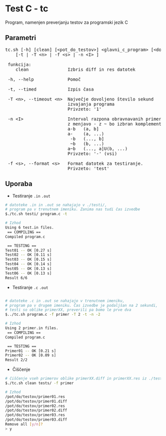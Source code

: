 # Test C - tc

Program, namenjen preverjanju testov za programski jezik C


Parametri
--

<pre>
tc.sh [-h] [clean] [&ltpot_do_testov>] &ltglavni_c_program> [&ltdodatni_c_program_1> ...]
    [-t | -T &ltn> | -f &lts> | -n &ltI> ] 

 funkcija:
    clean               Izbris diff in res datotek

 -h, --help             Pomoč

 -t, --timed            Izpis časa

 -T &ltn>, --timeout &ltn>  Največje dovoljeno število sekund
                        izvajanja programa
                        Privzeto: '1'

 -n &ltI>                 Interval razpona obravnavanih primerov.
                        z menjavo - z ~ bo izbran komplement
                        a-b   (a, b]
                        a-    (a, ...)
                         -b   (..., b]
                         ~b   (b, ...)
                        a~b   (..., a]U(b, ...)
                        Privzeto: '-' (vsi)

 -f &lts>, --format &lts>   Format datotek za testiranje.
                        Privzeto: 'test'
</pre>

Uporaba
--
 - Testiranje `.in` `.out`
```bash
# datoteke .in in .out se nahajajo v ./testi/,
# program pa v trenutnem imeniku. Zanima nas tudi čas izvedbe
$./tc.sh testi/ program.c -t

# Izhod
Using 6 test.in files.
 == COMPILING ==
Compiled program.c

 == TESTING ==
Test01 -- OK [0.27 s]
Test02 -- OK [0.11 s]
Test03 -- OK [0.15 s]
Test04 -- OK [0.14 s]
Test05 -- OK [0.13 s]
Test06 -- OK [0.13 s]
Result 6/6
```

 - Testiranje `.c` `.out`
```bash

# datoteke .c in .out se nahajajo v trenutnem imeniku,
# program pa v drugem imeniku. Čas izvedbe je podaljšan na 2 sekundi,
# testi so oblike primerXX, preverili pa bomo le prve dva
$../tc.sh program.c -f primer -T 2 -t -n -2

# Izhod
Using 2 primer.in files.
 == COMPILING ==
Compiled program.c

 == TESTING ==
Primer01 -- OK [0.21 s]
Primer02 -- OK [0.09 s]
Result 2/2
```

- Čiščenje

```bash
# čiščenje vseh primerov oblike primerXX.diff in primerXX.res iz ./tests/
$./tc.sh clean tests/ -f primer

# Izhod
/pot/do/testov/primer01.res
/pot/do/testov/primer01.diff
/pot/do/testov/primer02.res
/pot/do/testov/primer02.diff
/pot/do/testov/primer03.res
/pot/do/testov/primer03.diff
Remove all [y/n]?
> y
```
